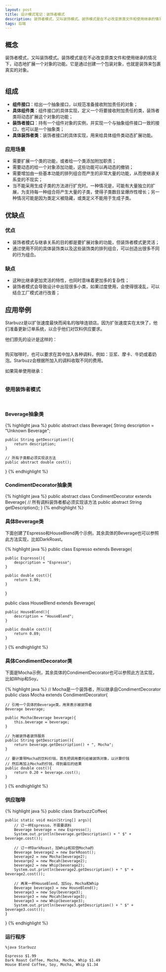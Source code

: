 ```yaml
---
layout: post
title: 设计模式笔记：装饰者模式
description: 装饰者模式，又叫装饰模式。装饰模式是在不必改变原类文件和使用继承的情况下，动态地扩展一个对象的功能。它是通过创建一个包装对象，也就是装饰来包裹真实的对象。
tags: 后端
---
```


## **概念**
 
装饰者模式，又叫装饰模式。装饰模式是在不必改变原类文件和使用继承的情况下，动态地扩展一个对象的功能。它是通过创建一个包装对象，也就是装饰来包裹真实的对象。
 
<img alt="" src="{{site.qiniu_static}}/assets/img/2015-7-8/decorator-pattern-uml.jpg"/>

## **组成**

* **组件接口**：给出一个抽象接口，以规范准备接收附加责任的对象；
* **具体组件类**：组件接口的具体实现，定义一个将要接收附加责任的类，装饰者类将动态扩展这个对象的功能；
* **装饰者接口**：持有一个组件对象的实例，并实现一个与抽象组件接口一致的接口，也可以是一个抽象类；
* **具体装饰者类**：装饰者接口的具体实现，用来给具体组件类动态扩展功能。

### **应用场景**

* 需要扩展一个类的功能，或者给一个类添加附加职责；
* 需要动态的给一个对象添加功能，这些功能可以再动态的撤销；
* 需要增加由一些基本功能的排列组合而产生的非常大量的功能，从而使继承关系变的不现实；
* 当不能采用生成子类的方法进行扩充时。一种情况是，可能有大量独立的扩展，为支持每一种组合将产生大量的子类，使得子类数目呈爆炸性增长；另一种情况可能是因为类定义被隐藏，或类定义不能用于生成子类。

## **优缺点**

### **优点**

* 装饰者模式与继承关系的目的都是要扩展对象的功能，但装饰者模式更灵活；
* 通过使用不同的具体装饰类以及这些装饰类的排列组合，可以创造出很多不同的行为组合。

### **缺点**

* 这种比继承更加灵活的特性，也同时意味着更加多的复杂性；
* 装饰者模式会导致设计中出现很多小类，如果过度使用，会使得很凌乱，可以结合工厂模式进行改善；

## **应用举例**

Starbuzz是以扩张速度最快而闻名的咖啡连锁店。因为扩张速度实在太快了，他们准备更新订单系统，以合乎他们对饮料供应要求。

他们原先的设计是这样的：

<img alt="" src="{{site.qiniu_static}}/assets/img/2015-7-8/pre-design.jpg"/>

购买咖啡时，也可以要求在其中加入各种调料，例如：豆浆、摩卡、牛奶或着奶泡。Starbuzz会根据所加入的调料收取不同的费用。

如果简单使用继承：

<img alt="" src="{{site.qiniu_static}}/assets/img/2015-7-8/simple-design.jpg"/>

### **使用装饰者模式**

<img alt="" src="{{site.qiniu_static}}/assets/img/2015-7-8/design.jpg"/>

<img alt="" src="{{site.qiniu_static}}/assets/img/2015-7-8/decorate-beverage.jpg"/>

### **Beverage抽象类**

{% highlight java %}
public abstract class Beverage{
    String description = "Unknown Beverage";
    
    public String getDescription(){
        return description;
    }
    
    // 所有子类都必须实现该方法
    public abstract double cost();

}
{% endhighlight %}

### **CondimentDecorator抽象类**

{% highlight java %}
public abstract class CondimentDecorator extends Beverage{
    // 所有调料装饰者都必须实现该方法
    public abstract String getDescription();
}
{% endhighlight %}

### **具体Beverage类**

下面创建了Espresso和HouseBlend两个示例，其余具体的Beverage也可以参照此方法实现，比如DarkRoast。

{% highlight java %}
public class Espresso extends Beverage{
    
    public Espresso(){
        despcription = "Espresso";
    }
    
    public double cost(){
        return 1.99;
    }
}

public class HouseBlend extends Beverage{
    
    public HouseBlend(){
        description = "HouseBlend";
    }
    
    public double cost(){
        return 0.89;
    }
}
{% endhighlight %}

### **具体CondimentDecorator类**

下面是Mocha示例，其余具体的CondimentDecorator也可以参照此方法实现，比如Whip和Soy。

{% highlight java %}
// Mocha是一个装饰者，所以继承自CondimentDecorator
public class Mocha extends CondimentDecorator{

    // 引用一个具体的Beverage类，用来表示被装饰者
    Beverage beverage;
    
    public Mocha(Beverage beverage){
        this.beverage = beverage;
    }
    
    // 为被装饰者装饰服务
    public String getDescription(){
        return beverage.getDescription() + ", Mocha";
    }
    
    // 要计算带Mocha的饮料价钱，首先把调用委托给被装饰对象，以计算价钱
    // 然后再加上Mocha的价钱，得到最后的结果
    public double cost(){
        return 0.20 + beverage.cost();
    }
}
{% endhighlight %}

### **供应咖啡**

{% highlight java %}
public class StarbuzzCoffee{

    public static void main(String[] args){
        // 订一杯Espresso，不需要调料
        Beverage beverage = new Espresso();
        System.out.println(beverage.getDescription() + " $" + beverage.cost());
        
        // 订一杯DarkRoast，加Whip和双倍Mocha的
        Beverage beverage2 = new DarkRoast();
        beverage2 = new Mocha(beverage2);
        bevearge2 = new Mocah(beverage2);
        beverage2 = new Whip(beverage2);
        System.out.println(beverage2.getDescription() + " $" + beverage2.cost());
        
        // 再来一杯HouseBlend，加Soy、Mocha和Whip
        Beverage beverage3 = new HouseBlend();
        beverage3 = new Soy(beverage3);
        bevearge3 = new Mocah(beverage3);
        beverage3 = new Whip(beverage3);
        System.out.println(beverage3.getDescription() + " $" + beverage3.cost());
    }
}
{% endhighlight %}

### **运行程序**

    %java Starbuzz
    
    Espresso $1.99
    Dark Roast Coffee, Mocha, Mocha, Whip $1.49
    House Blend Coffee, Soy, Mocha, Whip $1.34
